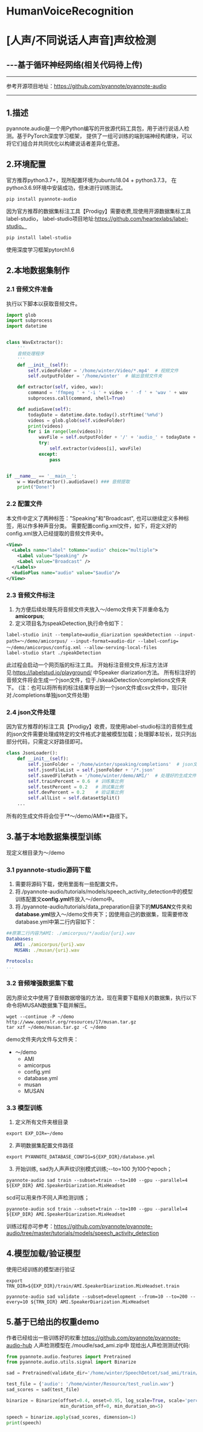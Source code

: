 # HumanVoiceRecognition
# [人声/不同说话人声音]声纹检测
## ---基于循环神经网络(相关代码待上传)
***
参考开源项目地址：https://github.com/pyannote/pyannote-audio
***
## 1.描述
pyannote.audio是一个用Python编写的开放源代码工具包，用于进行说话人检测。基于PyTorch深度学习框架，
提供了一组可训练的端到端神经构建块，可以将它们组合并共同优化以构建说话者差异化管道。
## 2.环境配置
官方推荐python3.7+，现所配置环境为ubuntu18.04 + python3.7.3，
在python3.6.9环境中安装成功，但未进行训练测试。
```shell
pip install pyannote-audio
```
因为官方推荐的数据集标注工具【Prodigy】需要收费,现使用开源数据集标工具label-studio，
label-studio项目地址:https://github.com/heartexlabs/label-studio。
```shell
pip install label-studio
```
使用深度学习框架pytorch1.6
## 2.本地数据集制作
### 2.1 音频文件准备
执行以下脚本以获取音频文件。
```python
import glob
import subprocess
import datetime


class WavExtractor():
    '''
    音频处理程序
    '''
    def __init__(self):
        self.videoFolder = '/home/winter/Video/*.mp4'  # 视频文件
        self.outputFolder = '/home/winter'  # 输出音频文件夹

    def extractor(self, video, wav):
        command = 'ffmpeg ' + '-i ' + video + ' -f ' + 'wav ' + wav
        subprocess.call(command, shell=True)

    def audioSave(self):
        todayDate = datetime.date.today().strftime('%m%d')
        videos = glob.glob(self.videoFolder)
        print(videos)
        for i in range(len(videos)):
            wavFile = self.outputFolder + '/' + 'audio_' + todayDate + '_' + str(i+1).zfill(2) + '.wav'
            try:
                self.extractor(videos[i], wavFile)
            except:
                pass


if __name__ == '__main__':
    w = WavExtractor().audioSave() ### 音频提取
    print("Done!")
```
### 2.2 配置文件
本文件中定义了两种标签："Speaking"和"Broadcast",
也可以继续定义多种标签，用以作多种声音分类。
需要配置config.xml文件，如下，将定义好的config.xml放入已经提取的音频文件夹中。
```xml
<View>
  <Labels name="label" toName="audio" choice="multiple">
    <Label value="Speaking" />
    <Label value="Broadcast" />
  </Labels>
  <AudioPlus name="audio" value="$audio"/>
</View>
```
### 2.3 音频文件标注
1. 为方便后续处理先将音频文件夹放入～/demo文件夹下并重命名为**amicorpus**;
2. 定义项目名为speakDetection,执行命令如下：
```shell
label-studio init --template=audio_diarization speakDetection --input-path=～/demo/amicorpus/ --input-format=audio-dir --label-config=～/demo/amicorpus/config.xml --allow-serving-local-files
label-studio start ./speakDetection
```
此过程会启动一个网页版的标注工具。
开始标注音频文件,标注方法详见:https://labelstud.io/playground/ 中Speaker diarization方法。
所有标注好的音频文件将会生成一个json文件，位于./skeakDetection/completions文件夹下。
(注：也可以将所有的标注结果导出到一个json文件或csv文件中，现只针对./completions单独json文件处理)
### 2.4 json文件处理
因为官方推荐的标注工具【Prodigy】收费，现使用label-studio标注的音频生成的json文件需要处理成特定的文件格式才能被模型加载；处理脚本较长，现只列出部分代码，只需定义好路径即可。
```python
class JsonLoader():
    def __init__(self):
        self.jsonFolder = '/home/winter/speaking/completions'  # json文件路径
        self.jsonFileList = self.jsonFolder + '/*.json'
        self.savedFilePath = '/home/winter/demo/AMI/'  # 处理好的生成文件保存路径
        self.trainPercent = 0.6  # 训练集比例
        self.testPercent = 0.2   # 测试集比例
        self.devPercent = 0.2    # 验证集比例
        self.allList = self.datasetSplit()
    ...
```
所有的生成文件将会位于**～/demo/AMI**路径下。
## 3.基于本地数据集模型训练
现定义根目录为～/demo
### 3.1 pyannote-studio源码下载
1. 需要将源码下载，使用里面有一些配置文件。
2. 将./pyannote-audio/tutorials/models/speech_activity_detection中的模型训练配置文**config.yml**件放入～/demo中。
3. 将./pyannote-audio/tutorials/data_preparation目录下的**MUSAN**文件夹和**database.yml**放入～/demo文件夹下；因使用自己的数据集，现需要修改database.yml中第二行内容如下：
```yml
##原第二行内容为AMI: ./amicorpus/*/audio/{uri}.wav
Databases:
   AMI: ./amicorpus/{uri}.wav
   MUSAN: ./musan/{uri}.wav

Protocols:
...
```
### 3.2 音频增强数据集下载
因为原论文中使用了音频数据增强的方法，现在需要下载相关的数据集，执行以下命令将MUSAN数据集下载并解压。
```shell
wget --continue -P ~/demo http://www.openslr.org/resources/17/musan.tar.gz
tar xzf ~/demo/musan.tar.gz -C ~/demo
```
demo文件夹内文件与文件夹：
- ～/demo
  - AMI 
  - amicorpus 
  - config.yml 
  - database.yml 
  - musan 
  - MUSAN 
### 3.3 模型训练
1. 定义所有文件夹根目录 
```shell
export EXP_DIR=~/demo
```
2. 声明数据集配置文件路径
```shell
export PYANNOTE_DATABASE_CONFIG=${EXP_DIR}/database.yml
```
3. 开始训练, sad为人声声纹识别模式训练;--to=100 为100个epoch；
```shell
pyannote-audio sad train --subset=train --to=100 --gpu --parallel=4 ${EXP_DIR} AMI.SpeakerDiarization.MixHeadset
```
scd可以用来作不同人声检测训练；
```shell
pyannote-audio scd train --subset=train --to=100 --gpu --parallel=4 ${EXP_DIR} AMI.SpeakerDiarization.MixHeadset
```
训练过程亦可参考：https://github.com/pyannote/pyannote-audio/tree/master/tutorials/models/speech_activity_detection
## 4.模型加载/验证模型
使用已经训练的模型进行验证
```shell
export TRN_DIR=${EXP_DIR}/train/AMI.SpeakerDiarization.MixHeadset.train
```
```shell
pyannote-audio sad validate --subset=development --from=10 --to=200 --every=10 ${TRN_DIR} AMI.SpeakerDiarization.MixHeadset
```
## 5.基于已给出的权重demo
作者已经给出一些训练好的权重:https://github.com/pyannote/pyannote-audio-hub
人声检测模型在./moudle/sad_ami.zip中
现给出人声检测测试代码:
```python
from pyannote.audio.features import Pretrained
from pyannote.audio.utils.signal import Binarize

sad = Pretrained(validate_dir='/home/winter/SpeechDetcet/sad_ami/train/AMI.SpeakerDiarization.MixHeadset.train/validate_detection_fscore/AMI.SpeakerDiarization.MixHeadset.development')

test_file = {'audio': '/home/winter/Resource/test_ruolin.wav'}
sad_scores = sad(test_file)

binarize = Binarize(offset=0.4, onset=0.95, log_scale=True, scale='percentile',
                    min_duration_off=0, min_duration_on=5)

speech = binarize.apply(sad_scores, dimension=1)
print(speech)
```
